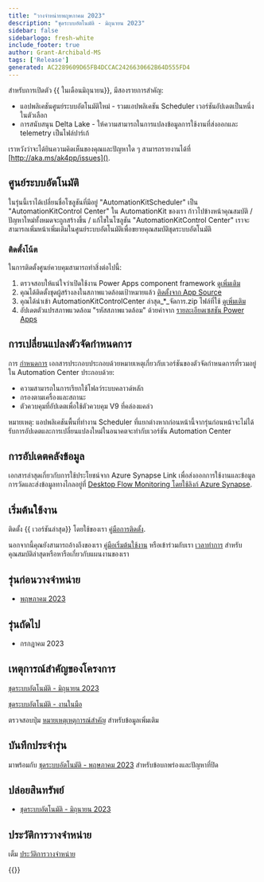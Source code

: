 ```yaml
---
title: "วางจําหน่ายพฤษภาคม 2023"
description: "ชุดระบบอัตโนมัติ - มิถุนายน 2023"
sidebar: false
sidebarlogo: fresh-white
include_footer: true
author: Grant-Archibald-MS
tags: ['Release']
generated: AC2289609D65FB4DCCAC2426630662B64D555FD4
---
```


สําหรับการเปิดตัว {{ ในเดือนมิถุนายน<product-name>}}, มีสองรายการสําคัญ:

- แอปพลิเคชันศูนย์ระบบอัตโนมัติใหม่ - รวมแอปพลิเคชัน Scheduler เวอร์ชันอัปเดตเป็นหนึ่งในตัวเลือก
- การสนับสนุน Delta Lake - ให้ความสามารถในการแปลงข้อมูลการใช้งานที่ส่งออกและ telemetry เป็นไฟล์ปาร์เก้

เราหวังว่าจะได้ยินความคิดเห็นของคุณและปัญหาใด ๆ สามารถรายงานได้ที่ [http://aka.ms/ak4pp/issues]().

## ศูนย์ระบบอัตโนมัติ

ในรุ่นนี้เราได้เปลี่ยนชื่อโซลูชันที่มีอยู่ "AutomationKitScheduler" เป็น "AutomationKitControl Center" ใน AutomationKit ของเรา ก้าวไปข้างหน้าคุณสมบัติ / ปัญหาใหม่ทั้งหมดจะถูกสร้างขึ้น / แก้ไขในโซลูชัน "AutomationKitControl Center" เราจะสามารถเพิ่มหน้าเพิ่มเติมในศูนย์ระบบอัตโนมัติเพื่อขยายคุณสมบัติชุดระบบอัตโนมัติ

### ติดตั้งโน้ต

ในการติดตั้งศูนย์ควบคุมสามารถทําสิ่งต่อไปนี้:

1. ตรวจสอบให้แน่ใจว่าเปิดใช้งาน Power Apps component framework <a href="https://learn.microsoft.com/power-apps/developer/component-framework/component-framework-for-canvas-apps#enable-the-power-apps-component-framework-feature" target="_blank">ดูเพิ่มเติม</a>
2. คุณได้ติดตั้งชุดผู้สร้างลงในสภาพแวดล้อมเป้าหมายแล้ว <a href="https://appsource.microsoft.com/product/dynamics-365/microsoftpowercatarch.creatorkit1" target="_blank">ติดตั้งจาก App Source</a>
3. คุณได้นําเข้า AutomationKitControlCenter ล่าสุด_*_จัดการ.zip ไฟล์ที่ใช้ <a href='https://learn.microsoft.com/power-apps/maker/data-platform/import-update-export-solutions' target="_blank">ดูเพิ่มเติม</a>
4. อัปเดตตัวแปรสภาพแวดล้อม "รหัสสภาพแวดล้อม" ด้วยค่าจาก [รายละเอียดเซสชัน Power Apps](https://learn.microsoft.com/power-apps/maker/canvas-apps/get-sessionid)

## การเปลี่ยนแปลงตัวจัดกําหนดการ

การ [กำหนดการ](/th/features/scheduler) เอกสารประกอบประกอบด้วยหมายเหตุเกี่ยวกับเวอร์ชันของตัวจัดกําหนดการที่รวมอยู่ใน Automation Center ประกอบด้วย:

- ความสามารถในการเรียกใช้โฟลว์ระบบคลาวด์หลัก
- กรองตามเครื่องและสถานะ
- ตัวควบคุมที่อัปเดตเพื่อใช้ตัวควบคุม V9 ที่คล่องแคล่ว

หมายเหตุ: แอปพลิเคชันพื้นที่ทํางาน Scheduler ที่แยกต่างหากก่อนหน้านี้จากรุ่นก่อนหน้าจะไม่ได้รับการอัปเดตและการเปลี่ยนแปลงใหม่ในอนาคตจะทํากับเวอร์ชัน Automation Center

## การอัปเดตคลังข้อมูล

เอกสารล่าสุดเกี่ยวกับการใช้ประโยชน์จาก Azure Synapse Link เพื่อส่งออกการใช้งานและข้อมูลการวัดและส่งข้อมูลทางไกลอยู่ที่ [Desktop Flow Monitoring โดยใช้ลิงก์ Azure Synapse](https://github.com/microsoft/powercat-automation-kit/tree/main/AutomationKit_Flow_BYODL).

## เริ่มต้นใช้งาน

ติดตั้ง {{ เวอร์ชันล่าสุด<product-name>}} โดยใช้ของเรา [คู่มือการติดตั้ง](/th/get-started/install).

นอกจากนี้คุณยังสามารถอ้างถึงของเรา [คู่มือเริ่มต้นใช้งาน](/th/get-started) หรือเข้าร่วมกับเรา [เวลาทําการ](/th/office-hours) สําหรับคุณสมบัติล่าสุดหรือหารือเกี่ยวกับแผนงานของเรา

## รุ่นก่อนวางจําหน่าย

- [พฤษภาคม 2023](/th/releases/may-2023)

## รุ่นถัดไป

- กรกฎาคม 2023

## เหตุการณ์สําคัญของโครงการ

[ชุดระบบอัตโนมัติ - มิถุนายน 2023](https://github.com/orgs/microsoft/projects/486/views/13)

[ชุดระบบอัตโนมัติ - งานในมือ](https://github.com/orgs/microsoft/projects/486/views/1)

ตรวจสอบปุ่ม [หมายเหตุเหตุการณ์สําคัญ](/th/releases/milestones) สําหรับข้อมูลเพิ่มเติม

## บันทึกประจํารุ่น

มาพร้อมกับ [ชุดระบบอัตโนมัติ - พฤษภาคม 2023](https://github.com/microsoft/powercat-automation-kit/releases/tag/AutomationKit-May2023) สําหรับข้อบกพร่องและปัญหาที่ปิด

## ปล่อยสินทรัพย์

- [ชุดระบบอัตโนมัติ - มิถุนายน 2023](https://github.com/microsoft/powercat-automation-kit/releases/tag/AutomationKit-June2023)

## ประวัติการวางจําหน่าย

เต็ม [ประวัติการวางจําหน่าย](/th/releases)

{{<questions name="/content/th/releases/june-2023.json" completed="ขอขอบคุณที่ให้ข้อเสนอแนะ" showNavigationButtons="false" locale="th">}}
